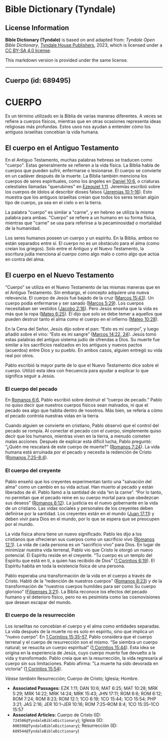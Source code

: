 # Bible Dictionary (Tyndale)

## License Information

**Bible Dictionary (Tyndale)** is based on and adapted from: _Tyndale Open Bible Dictionary_, [Tyndale House Publishers](https://tyndaleopenresources.com/), 2023, which is licensed under a [CC BY-SA 4.0 license](https://creativecommons.org/licenses/by-sa/4.0/legalcode.en).

This markdown version is provided under the same license.



--------------------------------

## Cuerpo (id: 689495)

CUERPO
======

Es un término utilizado en la Biblia de varias maneras diferentes. A veces se refiere a cuerpos físicos, mientras que en otras ocasiones representa ideas religiosas más profundas. Estos usos nos ayudan a entender cómo los antiguos israelitas concebían la vida humana.

El cuerpo en el Antiguo Testamento
----------------------------------

En el Antiguo Testamento, muchas palabras hebreas se traducen como "cuerpo". Estas generalmente se refieren a la vida física. La Biblia habla de cuerpos que pueden sufrir, enfermarse o lesionarse. El cuerpo se convierte en un cadáver después de la muerte. La Biblia también menciona los cuerpos de seres espirituales, como los ángeles en [Daniel 10:6](https://ref.ly/Dan10:6), o criaturas celestiales llamadas "querubines" en [Ezequiel 1:11](https://ref.ly/Ezek1:11). Jeremías escribió sobre los cuerpos de ídolos al describir dioses falsos ([Jeremías 10:1–16](https://ref.ly/Jer10:1-Jer10:16)). Esto muestra que los antiguos israelitas creían que todos los seres tenían algún tipo de cuerpo, ya sea en el cielo o en la tierra.

La palabra "cuerpo" es similar a "carne", y en hebreo se utiliza la misma palabra para ambas. "Cuerpo" se refiere a un humano en su forma física, mientras que "carne" se usa para referirse a la pecaminosidad o mortalidad de la humanidad.

Los seres humanos poseen un cuerpo y un espíritu. En la Biblia, ambos no están separados entre sí. El cuerpo no es un obstáculo para el alma (como creían los griegos). Solo entre el Antiguo y el Nuevo Testamento, la escritura judía menciona al cuerpo como algo malo o como algo que actúa en contra del alma.

El cuerpo en el Nuevo Testamento
--------------------------------

“Cuerpo” se utiliza en el Nuevo Testamento de las mismas maneras que en el Antiguo Testamento. Sin embargo, el concepto adquiere una nueva relevancia. El cuerpo de Jesús fue bajado de la cruz ([Marcos 15:43](https://ref.ly/Mark15:43)). Un cuerpo podía enfermarse y ser sanado ([Marcos 5:29](https://ref.ly/Mark5:29)). Los cuerpos necesitaban ser vestidos ([Jacobo 2:16](https://ref.ly/Jas2:16)). Pero Jesús enseña que la vida es más que la ropa ([Mateo 6:25](https://ref.ly/Matt6:25)). Él dijo que solo se debe temer a aquellos que pueden destruir tanto el alma como el cuerpo en el infierno ([Mateo 10:28](https://ref.ly/Matt10:28)).

En la Cena del Señor, Jesús dijo sobre el pan: “Esto es mi cuerpo”, y luego añadió sobre el vino: “Esto es mi sangre” ([Marcos 14:22, 24](https://ref.ly/Mark14:22,Mark14:24)). Jesús tomó estas palabras del antiguo sistema judío de ofrendas a Dios. Su muerte fue similar a los sacrificios realizados en los antiguos y nuevos pactos (acuerdos) entre Dios y su pueblo. En ambos casos, alguien entregó su vida real por otros.

Pablo escribió la mayor parte de lo que el Nuevo Testamento dice sobre el cuerpo. Utilizó esta idea con frecuencia para ayudar a explicar lo que significa seguir a Jesús.

### El cuerpo del pecado

En [Romanos 6:6](https://ref.ly/Rom6:6), Pablo escribió sobre destruir el “cuerpo de pecado.” Pablo no quiso decir que nuestros cuerpos físicos sean malvados, ni que el pecado sea algo que habita dentro de nosotros. Más bien, se refería a cómo el pecado controla nuestras vidas en la tierra.

Cuando alguien se convierte en cristiano, Pablo observó que el control del pecado se rompía. Al conectar el pecado con el cuerpo, simplemente quiso decir que los humanos, mientras viven en la tierra, a menudo cometen malas acciones. Después de explicar esta difícil lucha, Pablo preguntó: “¿Quién me rescatará de este cuerpo de muerte?” ([Romanos 7:24](https://ref.ly/Rom7:24)). La vida humana está arruinada por el pecado y necesita la redención de Cristo ([Romanos 7:25–8:4](https://ref.ly/Rom7:25-Rom8:4)).

### El cuerpo del creyente

Pablo enseñó que los creyentes experimentan tanto una "salvación del alma" como un cambio en su vida actual. Han muerto al pecado y están liberados de él. Pablo llamó a la santidad de vida “en la carne”. “Por lo tanto, no permitan que el pecado reine en su cuerpo mortal para que obedezcan sus deseos” ([Romanos 6:12](https://ref.ly/Rom6:12)). La justicia es el nuevo gobernante en la vida de un cristiano. Las vidas sociales y personales de los creyentes deben definirse por la santidad. Los creyentes están en el mundo ([Juan 17:11](https://ref.ly/John17:11)) y deben vivir para Dios en el mundo, por lo que se espera que se preocupen por el mundo.

La vida física ahora tiene un nuevo significado. Pablo les dijo a los cristianos que ofrecieran sus cuerpos como un sacrificio vivo ([Romanos 12:1](https://ref.ly/Rom12:1)). La vida de cada persona es un “sacrificio vivo” para Dios. En lugar de minimizar nuestra vida terrenal, Pablo vio que Cristo le otorgó un nuevo potencial. El Espíritu reside en el creyente. “Tu cuerpo es un templo del Espíritu que está en ti, a quien has recibido de Dios” ([1 Corintios 6:19](https://ref.ly/1Cor6:19)). El Espíritu habita en toda la existencia física de una persona.

Pablo esperaba una transformación de la vida en el cuerpo a través de Cristo. Habló de la “redención de nuestros cuerpos” ([Romanos 8:23](https://ref.ly/Rom8:23)) y de la transformación de “nuestros cuerpos humildes para ser como Su cuerpo glorioso” ([Filipenses 3:21](https://ref.ly/Phil3:21)). La Biblia reconoce los efectos del pecado humano y el deterioro físico, pero no es pesimista como las cosmovisiones que desean escapar del mundo.

### El cuerpo de la resurrección

Los israelitas no concebían el cuerpo y el alma como entidades separadas. La vida después de la muerte no es solo en espíritu, sino que implica un “nuevo cuerpo”. En [1 Corintios 15:35–57](https://ref.ly/1Cor15:35-1Cor15:57), Pablo considera que el cuerpo terrenal y el cuerpo de resurrección son el mismo. “Se siembra un cuerpo natural; se resucita un cuerpo espiritual” ([1 Corintios 15:44](https://ref.ly/1Cor15:44)). Esta idea se origina en la experiencia de Jesús, cuyo cuerpo muerto fue devuelto a la vida y transformado. Pablo creía que en la resurrección, la vida regresaría al cuerpo sin sus limitaciones. Pablo afirma: "La muerte ha sido devorada en victoria" ([1 Corintios 15:54](https://ref.ly/1Cor15:54)).

*Véase también* Resurrección; Cuerpo de Cristo; Iglesia; Hombre.

* **Associated Passages:** EZK 1:11; DAN 10:6; MAT 6:25; MAT 10:28; MRK 5:29; MRK 14:22; MRK 14:24; MRK 15:43; JHN 17:11; ROM 6:6; ROM 6:12; ROM 7:24; ROM 8:23; ROM 12:1; 1CO 6:19; 1CO 15:44; 1CO 15:54; PHP 3:21; JAS 2:16; JER 10:1–JER 10:16; ROM 7:25–ROM 8:4; 1CO 15:35–1CO 15:57
* **Associated Articles:** Cuerpo de Cristo (ID: `724586@TyndaleBibleDictionary`); Iglesia (ID: `806598@TyndaleBibleDictionary`); Resurrección (ID: `689544@TyndaleBibleDictionary`)

